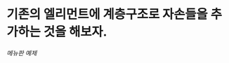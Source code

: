 #

# 기존의 엘리먼트에 계층구조로 자손들을 추가하는 것을 해보자.

###### <div id="test">메뉴판 예제</div>

###### <script src="add_button.js"></script>
